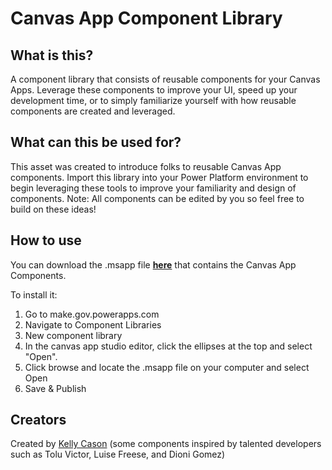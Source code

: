 # Canvas App Component Library

## What is this?
A component library that consists of reusable components for your Canvas Apps. Leverage these components to improve your UI, speed up your development time, or to simply familiarize yourself with how reusable components are created and leveraged.

## What can this be used for?
This asset was created to introduce folks to reusable Canvas App components. Import this library into your Power Platform environment to begin leveraging these tools to improve your familiarity and design of components. Note: All components can be edited by you so feel free to build on these ideas!

## How to use
You can download the .msapp file [**here**](https://github.com/microsoft/SLG-Business-Applications/releases/download/3/Kelly.Cason.Canvas.Component.Library.-.Version.1.0.0.msapp) that contains the Canvas App Components.

To install it: 
1. Go to make.gov.powerapps.com 
2. Navigate to Component Libraries 
3. New component library 
4. In the canvas app studio editor, click the ellipses at the top and select "Open". 
5. Click browse and locate the .msapp file on your computer and select Open 
6. Save & Publish

## Creators
Created by [Kelly Cason](https://www.linkedin.com/in/kellycason/) (some components inspired by talented developers such as Tolu Victor, Luise Freese, and Dioni Gomez)